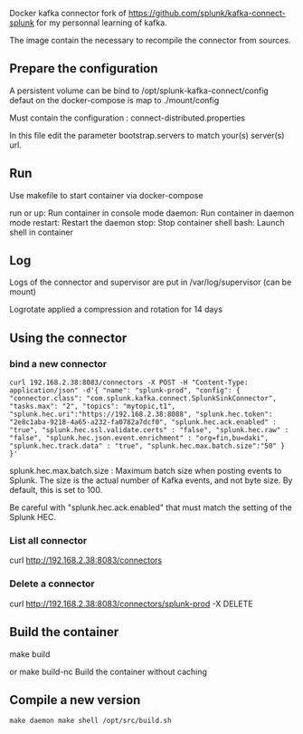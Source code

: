 Docker kafka connector fork of https://github.com/splunk/kafka-connect-splunk for my personnal learning of kafka.

The image contain the necessary to recompile the connector from sources.

## Prepare the configuration

A persistent volume can be bind to /opt/splunk-kafka-connect/config defaut on the docker-compose is map to ./mount/config

Must contain the configuration : connect-distributed.properties 

In this file edit the parameter bootstrap.servers to match your(s) server(s) url. 

## Run

Use makefile to start container via docker-compose

run or up:          Run container in console mode
daemon:             Run container in daemon mode
restart:            Restart the daemon
stop:               Stop container
shell bash:         Launch shell in container

## Log

Logs of the connector and supervisor are put in /var/log/supervisor (can be mount)

Logrotate applied a compression and rotation for 14 days

## Using the connector

### bind a new connector

`
curl 192.168.2.38:8083/connectors -X POST -H "Content-Type: application/json" -d'{
  "name": "splunk-prod",
    "config": {
     "connector.class": "com.splunk.kafka.connect.SplunkSinkConnector",
     "tasks.max": "2",
     "topics": "mytopic,t1",
     "splunk.hec.uri":"https://192.168.2.38:8088",
     "splunk.hec.token": "2e8c1aba-9218-4a65-a232-fa0782a7dcf0",
     "splunk.hec.ack.enabled" : "true",
     "splunk.hec.ssl.validate.certs" : "false",
     "splunk.hec.raw" : "false",
     "splunk.hec.json.event.enrichment" : "org=fin,bu=daki",
     "splunk.hec.track.data" : "true",
     "splunk.hec.max.batch.size":"50"
    }
}'
` 

splunk.hec.max.batch.size : Maximum batch size when posting events to Splunk. The size is the actual number of Kafka events, and not byte size. By default, this is set to 100. 


Be careful with "splunk.hec.ack.enabled" that must match the setting of the Splunk HEC.

### List all connector

curl http://192.168.2.38:8083/connectors

### Delete a connector

curl http://192.168.2.38:8083/connectors/splunk-prod -X DELETE

## Build the container

make build

or make build-nc  Build the container without caching


## Compile a new version

`
make daemon
make shell
/opt/src/build.sh
`

